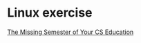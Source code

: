 # Linux exercise
[The Missing Semester of Your CS Education](https://missing-semester-cn.github.io/)
